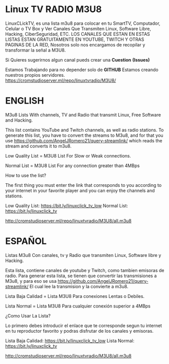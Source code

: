 # Linux TV RADIO M3U8

LinuxCLickTV, es una lista m3u8 para colocar en tu SmartTV, Computador, Celular o TV Box y Ver Canales Que Transmiten Linux, Software Libre, Hacking, CiberSeguridad, ETC.
LOS CANALES QUE ESTAN EN ESTAS LISTAS ESTAN GRATUITAMENTE EN YOUTUBE, TWITCH Y OTRAS PAGINAS DE LA RED, Nosotros solo nos encargamos de recopilar y transformar la señal a M3U8.

Si Quieres sugerirnos algun canal pueds crear una **Cuestion**  **(Issues)**

Estamos Trabajando para no depender solo de **GITHUB** Estamos creando nuestros propios servidores.
 https://cromstudioserver.ml/repo/linuxtvradio/M3U8/
 
 
# ENGLISH

M3u8 Lists With channels, TV and Radio that transmit Linux, Free Software and Hacking.

This list contains YouTube and Twitch channels, as well as radio stations. To generate this list, you have to convert the streams to M3u8, and for that you use https://github.com/AngelJRomero21/query-streamlink/ which reads the stream and converts it to m3u8.

Low Quality List = M3U8 List For Slow or Weak connections.

Normal List = M3U8 List For any connection greater than 4MBps

How to use the list?

The first thing you must enter the link that corresponds to you according to your internet in your favorite player and you can enjoy the channels and stations.

Low Quality List: https://bit.ly/linuxclick_tv_low Normal List: https://bit.ly/linuxclick_tv

http://cromstudioserver.ml/repo/linuxtvradio/M3U8/all.m3u8



# ESPAÑOL

Listas M3u8 Con canales, tv y Radio que transmiten Linux, Software libre y Hacking.

Esta lista, contiene canales de youtube y Twitch, como tambien emisoras de radio.
Para generar esta lista, se tienen que convertir las transmisiones a M3u8, y para eso se usa https://github.com/AngelJRomero21/query-streamlink/ El cual lee la transmision y la convierte a m3u8.


Lista Baja Calidad = Lista M3U8 Para conexiones Lentas o Debiles.


Lista Normal = Lista M3U8 Para cualquier conexión superior a 4MBps


¿Como Usar La Lista?


Lo primero debes introducir el enlace que te corresponde segun tu internet en tu reproductor favorito y podras disfrutar de los canales y emisoras.


Lista Baja Calidad: https://bit.ly/linuxclick_tv_low Lista Normal: https://bit.ly/linuxclick_tv 


http://cromstudioserver.ml/repo/linuxtvradio/M3U8/all.m3u8


